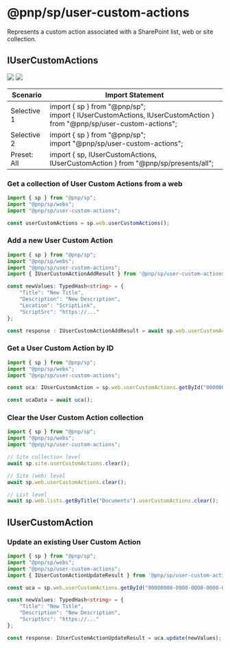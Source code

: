 # @pnp/sp/user-custom-actions

Represents a custom action associated with a SharePoint list, web or site collection.

## IUserCustomActions

[![](https://img.shields.io/badge/Invokable-informational.svg)](../concepts/invokable.md) [![](https://img.shields.io/badge/Selective%20Imports-informational.svg)](../concepts/selective-imports.md)

|Scenario|Import Statement|
|--|--|
|Selective 1|import { sp } from "@pnp/sp";<br />import { IUserCustomActions, IUserCustomAction } from "@pnp/sp/user-custom-actions";|
|Selective 2|import { sp } from "@pnp/sp";<br />import "@pnp/sp/user-custom-actions";|
|Preset: All|import { sp, IUserCustomActions, IUserCustomAction } from "@pnp/sp/presents/all";|

### Get a collection of User Custom Actions from a web

```TypeScript
import { sp } from "@pnp/sp";
import "@pnp/sp/webs";
import "@pnp/sp/user-custom-actions";

const userCustomActions = sp.web.userCustomActions();
```

### Add a new User Custom Action

```TypeScript
import { sp } from "@pnp/sp";
import "@pnp/sp/webs";
import "@pnp/sp/user-custom-actions";
import { IUserCustomActionAddResult } from '@pnp/sp/user-custom-actions';

const newValues: TypedHash<string> = {
    "Title": "New Title",
    "Description": "New Description",
    "Location": "ScriptLink",
    "ScriptSrc": "https://..."
};

const response : IUserCustomActionAddResult = await sp.web.userCustomActions.add(newValues);
```

### Get a User Custom Action by ID

```TypeScript
import { sp } from "@pnp/sp";
import "@pnp/sp/webs";
import "@pnp/sp/user-custom-actions";

const uca: IUserCustomAction = sp.web.userCustomActions.getById("00000000-0000-0000-0000-000000000000");

const ucaData = await uca();
```

### Clear the User Custom Action collection

```TypeScript
import { sp } from "@pnp/sp";
import "@pnp/sp/webs";
import "@pnp/sp/user-custom-actions";

// Site collection level
await sp.site.userCustomActions.clear();

// Site (web) level
await sp.web.userCustomActions.clear();

// List level
await sp.web.lists.getByTitle("Documents").userCustomActions.clear();
```

## IUserCustomAction

### Update an existing User Custom Action

```TypeScript
import { sp } from "@pnp/sp";
import "@pnp/sp/webs";
import "@pnp/sp/user-custom-actions";
import { IUserCustomActionUpdateResult } from '@pnp/sp/user-custom-actions';

const uca = sp.web.userCustomActions.getById("00000000-0000-0000-0000-000000000000");

const newValues: TypedHash<string> = {
    "Title": "New Title",
    "Description": "New Description",
    "ScriptSrc": "https://..."
};

const response: IUserCustomActionUpdateResult = uca.update(newValues);
```